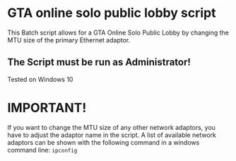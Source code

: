# GTA online solo public lobby script
This Batch script allows for a GTA Online Solo Public Lobby by changing the MTU size of the primary Ethernet adaptor.

## The Script must be run as Administrator!
Tested on Windows 10

# IMPORTANT!
If you want to change the MTU size of any other network adaptors, you have to adjust the adaptor name in the script. A list of available network adaptors can be shown with the following command in a windows command line: ```ipconfig```
